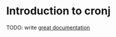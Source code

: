 # Introduction to cronj

TODO: write [great documentation](http://jacobian.org/writing/great-documentation/what-to-write/)
